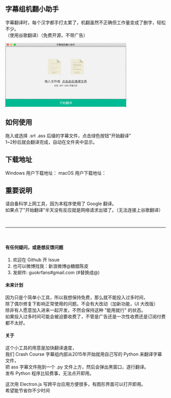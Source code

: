 ## 字幕组机翻小助手
字幕翻译时，每个汉字都手打太累了，机翻虽然不正确但工作量变成了删字，轻松不少。          
 （使用谷歌翻译）（免费开源，不带广告）        
 
<img src="./image/1.png" alt="how the app look like" width="380">


## 如何使用
拖入或选择 .srt .ass 后缀的字幕文件，点击绿色按钮"开始翻译"        
1~2秒后就会翻译完成，自动在文件夹中显示。     

## 下载地址
Windows 用户下载地址：
macOS 用户下载地址：

## 重要说明
请自备科学上网工具，因为本程序使用了 Google 翻译。    
如果点了"开始翻译"半天没有反应就是网络请求出错了。（无法连接上谷歌翻译）   

<br/>

---

<br/>

#### 有任何疑问，或是想反馈问题
1. 欢迎在 Github 开 Issue
2. 也可以微博找我：新浪微博@糖醋陈皮
3. 发邮件: guokrfans#gmail.com (#替换成@)

#### 未来计划
因为只是个简单小工具，所以我想保持免费，那么就不能投入过多时间，           
除了偶尔修复下影响正常使用的问题。不会有大改动（加新功能，UI 大改版）       
除非有人愿意加入进来一起开发，不然会保持这种 "能用就行" 的状态。    
如果投入过多时间可能会被迫要收费了，不管是广告还是一次性收费还是订阅付费都不太好。    

#### 关于
这个小工具的用意是加快翻译速度，    
我们 Crash Course 字幕组内部从2015年开始就用自己写的 Python 来翻译字幕文件，       
把 ass 字幕文件拖到一个 .py 文件上方，然后会弹出黑窗口，逐行翻译。   
发布 Python 程序比较费事，无法点开即用。

这次用 Electron.js 写跨平台应用方便很多，有图形界面可以打开即用。    
希望能节省你不少时间    